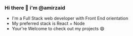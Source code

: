 ### Hi there 👋 i'm @amirzaid

- I'm a Full Stack web developer with Front End orientation
- My preferred stack is React + Node 
- Your're Welcome to check out my projects 😄

